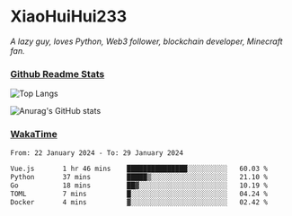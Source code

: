 # XiaoHuiHui233

*A lazy guy, loves Python, Web3 follower, blockchain developer, Minecraft fan.*

### [Github Readme Stats](https://github.com/anuraghazra/github-readme-stats)

![Top Langs](https://github-readme-stats.vercel.app/api/top-langs/?username=XiaoHuiHui233&layout=compact&theme=github_dark)

![Anurag's GitHub stats](https://github-readme-stats.vercel.app/api?username=XiaoHuiHui233&show_icons=true&theme=github_dark)

### [WakaTime](https://wakatime.com)

<!--START_SECTION:waka-->

```txt
From: 22 January 2024 - To: 29 January 2024

Vue.js       1 hr 46 mins    ███████████████░░░░░░░░░░   60.03 %
Python       37 mins         █████▒░░░░░░░░░░░░░░░░░░░   21.10 %
Go           18 mins         ██▓░░░░░░░░░░░░░░░░░░░░░░   10.19 %
TOML         7 mins          █░░░░░░░░░░░░░░░░░░░░░░░░   04.24 %
Docker       4 mins          ▓░░░░░░░░░░░░░░░░░░░░░░░░   02.42 %
```

<!--END_SECTION:waka-->

